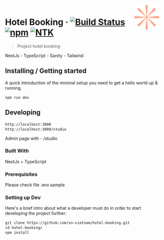 <img src="./public/logoipsum.svg" alt="Logo" align="right">

# Hotel Booking &middot; [![Build Status](https://img.shields.io/badge/build-passing-brightgreen)](https://hotel-booking-phi-nine.vercel.app/) [![npm](https://img.shields.io/npm/v/npm.svg?style=flat-square)](https://www.npmjs.com/package/npm) [![NTK](https://img.shields.io/badge/NTK-welcome-brightgreen.svg?style=flat-square)](https://github.com/vn-vietnam)

> Project hotel booking

NextJs - TypeScript - Sanity - Tailwind

## Installing / Getting started

A quick introduction of the minimal setup you need to get a hello world up &
running.

```shell
npm run dev
```

## Developing

```shell
http://localhost:3000
http://localhost:3000/studio
```

Admin page with - /studio

### Built With

NextJs + TypeScript

### Prerequisites

Please check file .env.sample

### Setting up Dev

Here's a brief intro about what a developer must do in order to start developing
the project further:

```shell
git clone https://github.com/vn-vietnam/hotel-booking.git
cd hotel-booking/
npm install
```
